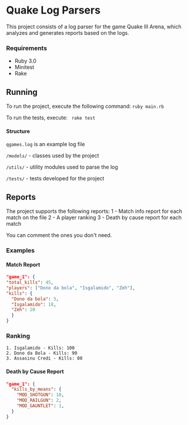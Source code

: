 # Quake Log Parsers

This project consists of a log parser for the game Quake III Arena, which analyzes and generates reports based on the logs.

### Requirements
- Ruby 3.0
- Minitest
- Rake
  
## Running

To run the project, execute the following command:
``ruby main.rb``

To run the tests, execute:
`` rake test``

#### Structure
``qgames.log`` is an example log file

``/models/`` - classes used by the project

``/utils/`` - utility modules used to parse the log

``/tests/`` - tests developed for the project



## Reports
The project supports the following reports:
1 - Match info report for each match on the file
2 - A player ranking
3 - Death by cause report for each match

You can comment the ones you don't need.

### Examples

#### Match Report
```json
"game_1": {
"total_kills": 45,
"players": ["Dono da bola", "Isgalamido", "Zeh"],
"kills": {
  "Dono da bola": 5,
  "Isgalamido": 18,
  "Zeh": 20
  }
}
```

### Ranking
```
1. Isgalamido - Kills: 100
2. Dono da Bola - Kills: 90
3. Assasinu Credi - Kills: 80
```

#### Death by Cause Report
```json
"game_1": {
  "kills_by_means": {
    "MOD_SHOTGUN": 10,
    "MOD_RAILGUN": 2,
    "MOD_GAUNTLET": 1,
  }
}
```
